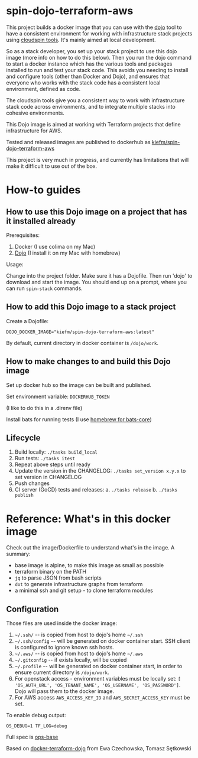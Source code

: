 # spin-dojo-terraform-aws

This project builds a docker image that you can use with the [dojo](https://github.com/kudulab/dojo) tool to have a consistent environment for working with infrastructure stack projects using [cloudspin tools](https://github.com/kief/spin-tools). It's mainly aimed at local development.

So as a stack developer, you set up your stack project to use this dojo image (more info on how to do this below). Then you run the dojo command to start a docker instance which has the various tools and packages installed to run and test your stack code. This avoids you needing to install and configure tools (other than Docker and Dojo), and ensures that everyone who works with the stack code has a consistent local environment, defined as code.

The cloudspin tools give you a consistent way to work with infrastructure stack code across environments, and to integrate multiple stacks into cohesive environments.

This Dojo image is aimed at working with Terraform projects that define infrastructure for AWS.

Tested and released images are published to dockerhub as [kiefm/spin-dojo-terraform-aws](https://hub.docker.com/r/kiefm/spin-dojo-terraform-aws)


This project is very much in progress, and currently has limitations that will make it difficult to use out of the box.


# How-to guides

## How to use this Dojo image on a project that has it installed already

Prerequisites:

1. Docker (I use colima on my Mac)
2. [Dojo](https://github.com/kudulab/dojo) (I install it on my Mac with homebrew)

Usage:

Change into the project folder. Make sure it has a Dojofile. Then run 'dojo' to download and start the image. You should end up on a prompt, where you can run `spin-stack` commands.


## How to add this Dojo image to a stack project

Create a Dojofile:

```
DOJO_DOCKER_IMAGE="kiefm/spin-dojo-terraform-aws:latest"
```

By default, current directory in docker container is `/dojo/work`.


## How to make changes to and build this Dojo image

Set up docker hub so the image can be built and published.

Set environment variable: `DOCKERHUB_TOKEN`

(I like to do this in a .direnv file)

Install bats for running tests (I use [homebrew for bats-core](https://github.com/bats-core/homebrew-bats-core))


## Lifecycle

1. Build locally: `./tasks build_local`
2. Run tests: `./tasks itest`
3. Repeat above steps until ready
4. Update the version in the CHANGELOG: `./tasks set_version x.y.x` to set version in CHANGELOG
5. Push changes
6. CI server (GoCD) tests and releases:
   a. `./tasks release`
   b. `./tasks publish`


# Reference: What's in this docker image

Check out the image/Dockerfile to understand what's in the image. A summary:

 * base image is alpine, to make this image as small as possible
 * terraform binary on the PATH
 * `jq` to parse JSON from bash scripts
 * `dot` to generate infrastructure graphs from terraform
 * a minimal ssh and git setup - to clone terraform modules


## Configuration
Those files are used inside the docker image:

1. `~/.ssh/` -- is copied from host to dojo's home `~/.ssh`
1. `~/.ssh/config` -- will be generated on docker container start. SSH client is configured to ignore known ssh hosts.
1. `~/.aws/` -- is copied from host to dojo's home `~/.aws`
2. `~/.gitconfig` -- if exists locally, will be copied
3. `~/.profile` -- will be generated on docker container start, in
   order to ensure current directory is `/dojo/work`.
4. For openstack access - environment variables must be locally set:
 `[ 'OS_AUTH_URL', 'OS_TENANT_NAME', 'OS_USERNAME',
   'OS_PASSWORD']`. Dojo will pass them to the docker image.
5. For AWS access `AWS_ACCESS_KEY_ID` and `AWS_SECRET_ACCESS_KEY` must be set.

To enable debug output:
```
OS_DEBUG=1 TF_LOG=debug
```

Full spec is [ops-base](https://github.com/kudulab/ops-base)


Based on [docker-terraform-dojo](https://github.com/kudulab/docker-terraform-dojo) from Ewa Czechowska, Tomasz Sętkowski

